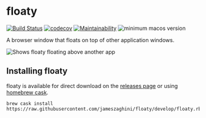 # floaty

[![Build Status](https://travis-ci.org/jameszaghini/floaty.svg?branch=develop)](https://travis-ci.org/jameszaghini/floaty)
[![codecov](https://codecov.io/gh/jameszaghini/floaty/branch/develop/graph/badge.svg)](https://codecov.io/gh/jameszaghini/floaty)
[![Maintainability](https://api.codeclimate.com/v1/badges/c921f9572d8f098a4be6/maintainability)](https://codeclimate.com/github/jameszaghini/floaty/maintainability)
![minimum macos version](https://img.shields.io/badge/macos-10.13%2B-blue.svg)

A browser window that floats on top of other application windows.

![Shows floaty floating above another app](assets/screen-shot.png "Screen shot")

## Installing floaty

floaty is available for direct download on the [releases page](https://github.com/jameszaghini/floaty/releases) or using [homebrew cask](https://github.com/caskroom/homebrew-cask).

```
brew cask install https://raw.githubusercontent.com/jameszaghini/floaty/develop/floaty.rb
```
